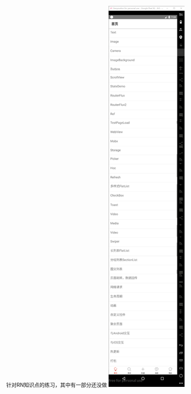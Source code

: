 针对RN知识点的练习，其中有一部分还没做
![image](https://raw.githubusercontent.com/Urwateryi/MarkDownPic/master/ReactNativeDemoOne/ReactNativeDemoOne.jpg)